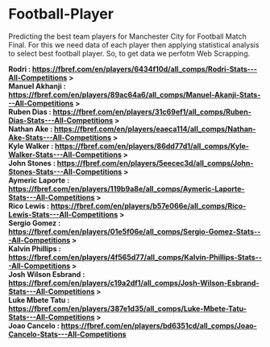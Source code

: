 # Football-Player
Predicting the best team players for Manchester City for Football Match Final. 
For this we need data of each player then applying statistical analysis to select best football player. So, to get data we perfotm Web Scrapping.

**Rodri : https://fbref.com/en/players/6434f10d/all_comps/Rodri-Stats---All-Competitions >** \
**Manuel Akhanji : https://fbref.com/en/players/89ac64a6/all_comps/Manuel-Akanji-Stats---All-Competitions >** \
**Ruben Dias : https://fbref.com/en/players/31c69ef1/all_comps/Ruben-Dias-Stats---All-Competitions >** \
**Nathan Ake : https://fbref.com/en/players/eaeca114/all_comps/Nathan-Ake-Stats---All-Competitions >** \
**Kyle Walker : https://fbref.com/en/players/86dd77d1/all_comps/Kyle-Walker-Stats---All-Competitions >** \
**John Stones : https://fbref.com/en/players/5eecec3d/all_comps/John-Stones-Stats---All-Competitions >** \
**Aymeric Laporte : https://fbref.com/en/players/119b9a8e/all_comps/Aymeric-Laporte-Stats---All-Competitions >** \
**Rico Lewis : https://fbref.com/en/players/b57e066e/all_comps/Rico-Lewis-Stats---All-Competitions >** \
**Sergio Gomez : https://fbref.com/en/players/01e5f06e/all_comps/Sergio-Gomez-Stats---All-Competitions >** \
**Kalvin Phillips : https://fbref.com/en/players/4f565d77/all_comps/Kalvin-Phillips-Stats---All-Competitions >** \
**Josh Wilson Esbrand : https://fbref.com/en/players/c19a2df1/all_comps/Josh-Wilson-Esbrand-Stats---All-Competitions >** \
**Luke Mbete Tatu : https://fbref.com/en/players/387e1d35/all_comps/Luke-Mbete-Tatu-Stats---All-Competitions >** \
**Joao Cancelo : https://fbref.com/en/players/bd6351cd/all_comps/Joao-Cancelo-Stats---All-Competitions**
